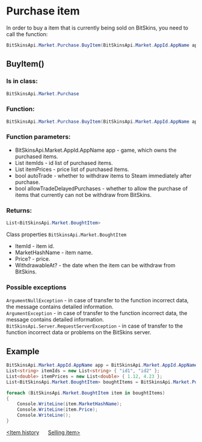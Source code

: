 ﻿# Purchase item

In order to buy a item that is currently being sold on BitSkins, you need to call the function:

```csharp
BitSkinsApi.Market.Purchase.BuyItem(BitSkinsApi.Market.AppId.AppName app, List<string> itemIds, List<double> itemPrices, bool autoTrade, bool allowTradeDelayedPurchases);
```

## BuyItem()

### Is in class:

```csharp
BitSkinsApi.Market.Purchase
```

### Function:

```csharp
BitSkinsApi.Market.Purchase.BuyItem(BitSkinsApi.Market.AppId.AppName app, List<string> itemIds, List<double> itemPrices, bool autoTrade, bool allowTradeDelayedPurchases);
```

### Function parameters:

* BitSkinsApi.Market.AppId.AppName app - game, which owns the purchased items.
* List<string> itemIds - id list of purchased items.
* List<double> itemPrices - price list of purchased items.
* bool autoTrade - whether to withdraw items to Steam immediately after purchase.
* bool allowTradeDelayedPurchases - whether to allow the purchase of items that currently can not be withdraw from BitSkins.

### Returns:

```csharp
List<BitSkinsApi.Market.BoughtItem>
```

Class properties ```BitSkinsApi.Market.BoughtItem```
* ItemId - item id.
* MarketHashName - item name.
* Price? - price.
* WithdrawableAt? - the date when the item can be withdraw from BitSkins.

### Possible exceptions
```ArgumentNullException``` - in case of transfer to the function incorrect data, the message contains detailed information.
\
```ArgumentException``` - in case of transfer to the function incorrect data, the message contains detailed information.
\
```BitSkinsApi.Server.RequestServerException``` - in case of transfer to the function incorrect data or problems on the BitSkins server.

## Example

```csharp
BitSkinsApi.Market.AppId.AppName app = BitSkinsApi.Market.AppId.AppName.CounterStrikGlobalOffensive;
List<string> itemIds = new List<string> { "id1", "id2" };
List<double> itemPrices = new List<double> { 1.12, 4.23 };
List<BitSkinsApi.Market.BoughtItem> boughtItems = BitSkinsApi.Market.Purchase.BuyItem(app, itemIds, itemPrices, false, false);

foreach (BitSkinsApi.Market.BoughtItem item in boughtItems)
{
    Console.WriteLine(item.MarketHashName);
    Console.WriteLine(item.Price);
    Console.WriteLine();
}
```

[<Item history](https://github.com/dmitrydnl/BitSkinsApi/blob/master/docs/eng/market/item_history.md) &nbsp;&nbsp;&nbsp;&nbsp; [Selling item>](https://github.com/dmitrydnl/BitSkinsApi/blob/master/docs/eng/market/sell_item.md)
